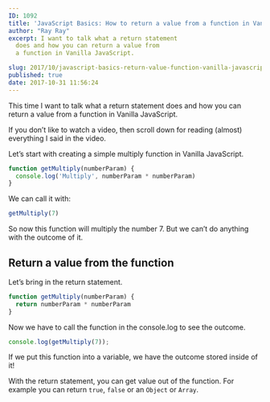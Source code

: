 ```yaml
---
ID: 1092
title: 'JavaScript Basics: How to return a value from a function in Vanilla JavaScript'
author: "Ray Ray"
excerpt: I want to talk what a return statement
  does and how you can return a value from
  a function in Vanilla JavaScript.

slug: 2017/10/javascript-basics-return-value-function-vanilla-javascript/
published: true
date: 2017-10-31 11:56:24
---
```


This time I want to talk what a return statement does and how you can return a value from a function in Vanilla JavaScript.

If you don’t like to watch a video, then scroll down for reading (almost) everything I said in the video.

<Youtube url="https://youtu.be/CXScWfSd-9Y" />

Let’s start with creating a simple multiply function in Vanilla JavaScript.

```javascript
function getMultiply(numberParam) {
  console.log('Multiply', numberParam * numberParam)
}
```

We can call it with:

```javascript
getMultiply(7)
```

So now this function will multiply the number 7. But we can’t do anything with the outcome of it.

<h2>Return a value from the function</h2>

Let’s bring in the return statement.

```javascript
function getMultiply(numberParam) {
  return numberParam * numberParam
}
```

Now we have to call the function in the console.log to see the outcome.

```javascript
console.log(getMultiply(7));
```

If we put this function into a variable, we have the outcome stored inside of it!

With the return statement, you can get value out of the function. For example you can return `true`, `false` or an `Object` or `Array`.
